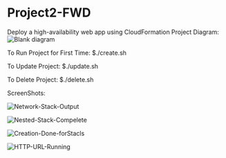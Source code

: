 # Project2-FWD
Deploy a high-availability web app using CloudFormation
Project Diagram:![Blank diagram](https://user-images.githubusercontent.com/103249455/183248294-d2397a3d-67de-4f91-8b4d-5f79acca3d57.jpeg)

To Run Project for First Time:
$./create.sh


To Update Project:
$./update.sh


To Delete Project:
$./delete.sh

ScreenShots:

![Network-Stack-Output](https://user-images.githubusercontent.com/103249455/183248605-60580e9b-4110-47b9-be52-f80954055de2.png)



![Nested-Stack-Compelete](https://user-images.githubusercontent.com/103249455/183248613-1b99a4b2-8f06-4752-9f1f-1934f7b5a008.png)



![Creation-Done-forStacls](https://user-images.githubusercontent.com/103249455/183248628-90816a7a-c113-493e-abb7-b2bf63c2f332.png)



![HTTP-URL-Running](https://user-images.githubusercontent.com/103249455/183248635-ead025eb-7778-428d-a3bc-c7deb26010da.jpeg)
